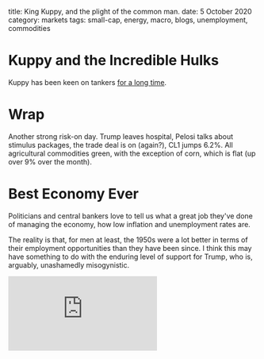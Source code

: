 title: King Kuppy, and the plight of the common man.
date: 5 October 2020
category: markets
tags: small-cap, energy, macro, blogs, unemployment, commodities

# Kuppy and the Incredible Hulks

Kuppy has been keen on tankers [for a long time](https://adventuresincapitalism.com/2020/10/02/on-inflection-investing/).

# Wrap

Another strong risk-on day. 
Trump leaves hospital, Pelosi talks about stimulus packages, the trade deal is on (again?), CL1 jumps 6.2%.
All agricultural commodities green, with the exception of corn, which is flat (up over 9% over the month).

# Best Economy Ever

Politicians and central bankers love to tell us what a great job they've done of managing the economy, how low inflation and unemployment rates are.

The reality is that, for men at least, the 1950s were a lot better in terms of their employment opportunities than they have been since. 
I think this may have something to do with the enduring level of support for Trump, who is, arguably, unashamedly misogynistic.

<div class="embed-container"><iframe src="https://fred.stlouisfed.org/graph/graph-landing.php?g=ws19&width=670&height=475" scrolling="no" frameborder="0" style="overflow:hidden;" allowTransparency="true" loading="lazy"></iframe></div><script src="https://fred.stlouisfed.org/graph/js/embed.js" type="text/javascript"></script>